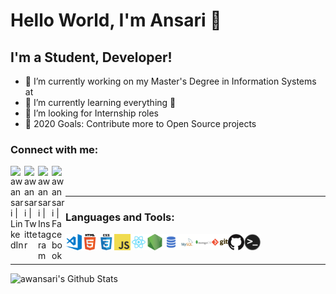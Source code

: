 # Hello World, I'm Ansari 👋


## I'm a Student, Developer!


- 🔭 I’m currently working on my Master's Degree in Information Systems at  [<img  alt="" width="22px" src="https://www.nwmissouri.edu/marketing/images/design/signatures/N.png" />][northwest] 
- 🌱 I’m currently learning everything 🤣
- 💼 I’m looking for Internship roles 
- 🥅 2020 Goals: Contribute more to Open Source projects

### Connect with me:

[<img align="left" alt="awansari | LinkedIn" width="22px" src="https://cdn.jsdelivr.net/npm/simple-icons@v3/icons/linkedin.svg" />][linkedin]
[<img align="left" alt="awansari | Twitter" width="22px" src="https://cdn.jsdelivr.net/npm/simple-icons@v3/icons/twitter.svg" />][twitter]
[<img align="left" alt="awansari | Instagram" width="22px" src="https://cdn.jsdelivr.net/npm/simple-icons@v3/icons/instagram.svg" />][instagram]
[<img align="left" alt="awansari | Facebook" width="22px" src="https://cdn.jsdelivr.net/npm/simple-icons@v3/icons/facebook.svg" />][facebook]

<br/>
<br />

---

### Languages and Tools:

<img align="left" alt="Visual Studio Code" width="26px" src="https://raw.githubusercontent.com/github/explore/80688e429a7d4ef2fca1e82350fe8e3517d3494d/topics/visual-studio-code/visual-studio-code.png" />
<img align="left" alt="HTML5" width="26px" src="https://raw.githubusercontent.com/github/explore/80688e429a7d4ef2fca1e82350fe8e3517d3494d/topics/html/html.png" />
<img align="left" alt="CSS3" width="26px" src="https://raw.githubusercontent.com/github/explore/80688e429a7d4ef2fca1e82350fe8e3517d3494d/topics/css/css.png" />
<img align="left" alt="JavaScript" width="26px" src="https://raw.githubusercontent.com/github/explore/80688e429a7d4ef2fca1e82350fe8e3517d3494d/topics/javascript/javascript.png" />
<img align="left" alt="React" width="26px" src="https://raw.githubusercontent.com/github/explore/80688e429a7d4ef2fca1e82350fe8e3517d3494d/topics/react/react.png" />
<img align="left" alt="Node.js" width="26px" src="https://raw.githubusercontent.com/github/explore/80688e429a7d4ef2fca1e82350fe8e3517d3494d/topics/nodejs/nodejs.png" />
<img align="left" alt="SQL" width="26px" src="https://raw.githubusercontent.com/github/explore/80688e429a7d4ef2fca1e82350fe8e3517d3494d/topics/sql/sql.png" />
<img align="left" alt="MySQL" width="26px" src="https://raw.githubusercontent.com/github/explore/80688e429a7d4ef2fca1e82350fe8e3517d3494d/topics/mysql/mysql.png" />
<img align="left" alt="MongoDB" width="26px" src="https://raw.githubusercontent.com/github/explore/80688e429a7d4ef2fca1e82350fe8e3517d3494d/topics/mongodb/mongodb.png" />
<img align="left" alt="Git" width="26px" src="https://raw.githubusercontent.com/github/explore/80688e429a7d4ef2fca1e82350fe8e3517d3494d/topics/git/git.png" />
<img align="left" alt="GitHub" width="26px" src="https://raw.githubusercontent.com/github/explore/78df643247d429f6cc873026c0622819ad797942/topics/github/github.png" />
<img align="left" alt="HTML5" width="26px" src="https://raw.githubusercontent.com/github/explore/80688e429a7d4ef2fca1e82350fe8e3517d3494d/topics/terminal/terminal.png" />

<br />
<br />

---


<img align="left" alt="awansari's Github Stats" src="https://github-readme-stats.awansari.vercel.app/api?username=awansari&show_icons=true&hide_border=true" />


[twitter]: https://twitter.com/AbdulWahedAnsar
[instagram]: https://instagram.com/awansari
[linkedin]: https://linkedin.com/in/awansari
[facebook]: https://www.facebook.com/abdulwahed.ansari
[northwest]: https://www.nwmissouri.edu/
